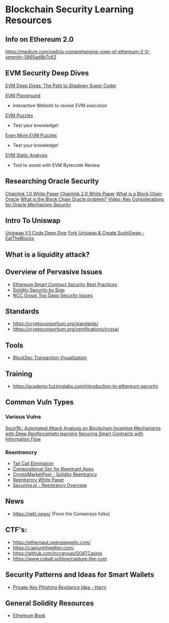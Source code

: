 # Blockchain Security Learning Resources

## Info on Ethereum 2.0
https://medium.com/swlh/a-comprehensive-view-of-ethereum-2-0-serenity-5865ad8b7c62

## EVM Security Deep Dives
[EVM Deep Dives: The Path to Shadowy Super Coder](https://noxx.substack.com/p/evm-deep-dives-the-path-to-shadowy?s=r)

[EVM Playground](https://www.evm.codes/playground)
- Interactive Website to review EVM execution

[EVM Puzzles](https://github.com/fvictorio/evm-puzzles)
- Test your knowledge!

[Even More EVM Puzzles](https://github.com/daltyboy11/more-evm-puzzles#readme)
- Test your knowledge!

[EVM Static Analysis](https://github.com/crytic/rattle)
- Tool to assist with EVM Bytecode Review

## Researching Oracle Security 
[Chainlink 1.0 White Paper](https://research.chain.link/whitepaper-v1.pdf?_ga=2.36644448.1328668382.1653585674-852367589.1653585674)
[Chainlink 2.0 White Paper](https://research.chain.link/whitepaper-v2.pdf?_ga=2.36644448.1328668382.1653585674-852367589.1653585674)
[What is a Block Chain Oracle](https://chain.link/education/blockchain-oracles?_ga=2.90581850.1328668382.1653585674-852367589.1653585674)
[What is the Block Chain Oracle problem?](https://blog.chain.link/what-is-the-blockchain-oracle-problem/?_ga=2.267389902.1328668382.1653585674-852367589.1653585674)
[Video: Key Considerations for Oracle Mechanism Security](https://www.youtube.com/watch?v=LgbCNa8yVJE)


## Intro To Uniswap
[Uniswap V3 Code Deep Dive](https://www.youtube.com/watch?v=WCLsIcjLSXc)
[Fork Uniswap & Create SushiSwap - EatTheBlocks](https://www.youtube.com/watch?v=U3fTTqHy7F4)

## What is a liquidity attack?

## Overview of Pervasive Issues
- [Ethereum Smart Contract Security Best Practices](https://consensys.github.io/smart-contract-best-practices)
- [Solidity Security by Sigp](https://github.com/sigp/solidity-security-blog)
- [NCC Group Top Dapp Security Issues](https://dasp.co/)

## Standards 
- https://cryptoconsortium.org/standards/
- https://cryptoconsortium.org/certifications/ccssa/

## Tools
- [BlockSec Transaction Visualization](https://versatile.blocksecteam.com/)

## Training
- https://academy.fuzzinglabs.com/introduction-to-ethereum-security

## Common Vuln Types

### Various Vulns
[SquirRL: Automated Attack Analysis on Blockchain Incentive Mechanisms with Deep Reinforcemetn learning](https://arxiv.org/pdf/1912.01798.pdf)
[Securing Smart Contracts with Information Flow](https://www.cs.cornell.edu/~ethan/papers/ifc-contracts-fab20.pdf)

### Reentrencry 
- [Tail Call Elimination](https://functional-programming-in-elm.netlify.app/recursion/tail-call-elimination.html)
- [Compositional Sec for Reentrant Apps](https://www.cs.cornell.edu/~ethan/papers/serif.pdf)
- [CryptoMarketPool - Solidity Reentrancy](https://cryptomarketpool.com/reentrancy-attack-in-a-solidity-smart-contract/)
- [Reentrency White Paper](https://arxiv.org/pdf/2105.02881.pdf)
- [Securing.pl - Reentrancy Overview](https://www.securing.pl/pl/reentrancy-attack-in-smart-contracts-is-it-still-a-problem/)

## News
- https://rekt.news/ (From the Consensys folks)


## CTF's:
- https://ethernaut.openzeppelin.com/
- https://capturetheether.com/
- https://github.com/nccgroup/GOATCasino
- https://www.cobalt.io/blog/capture-the-coin

## Security Patterns and Ideas for Smart Wallets
- [Private-Key Phishing Resiliance Idea - Harry](https://steemit.com/ethereum/@sniko/my-attempt-to-prevent-private-key-phishing)


## General Solidity Resources
- [Ethereum Book](https://github.com/ethereumbook/ethereumbook)

